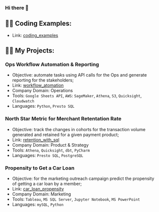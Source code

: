 ### Hi there 👋

<h2>👨‍💻 Coding Examples:</h2>

- Link: [coding_examples](https://github.com/dymytryo/python_snippets) 

<h2>👨‍💻 My Projects:</h2>

<h3>Ops Workflow Automation & Reporting</h3>

- Objective: automate tasks using API calls for the Ops and generate reporting for the stakeholders;
- Link: [workflow_atomation](https://github.com/dymytryo/workflow_automation/blob/cddcfad27ab375e406d30f75822ef4296301e548/README.md)
- Company Domain: Operations
- Tools: `Google Sheets API`, `AWS`: `SageMaker`, `Athena`, `S3`, `Quicksight`, `Cloudwatch` 
- Languages: `Python`, `Presto SQL`</b>

<h3>North Star Metric for Merchant Retentation Rate</h3>

- Objective: track the changes in cohorts for the transaction volume generated and retained for a given payment product;
- Link: [retention_with_sql](https://github.com/dymytryo/retention_with_sql/blob/51aa94b897ba2d06196ad50989ece30167c657c8/README.md)
- Company Domain: Product & Strategy  
- Tools: `Athena`, `Quicksight`, `dbt`, `PyCharm`
- Languages: `Presto SQL`, `PostgreSQL`


<h3>Propensity to Get a Car Loan</h3>

- Objective: for the marketing outreach campaign predict the propensity of getting a car loan by a member;
- Link: [car_loan_propensity](https://github.com/dymytryo/car_loan_propensity/blob/c99d9025d97a8b575075d2a4fcd3573fd7784db0/README.md)
- Company Domain: Marketing  
- Tools: `Tableau`, `MS SQL Server`, `Jupyter Notebook`, `MS PowerPoint`
- Languages: `mySQL`, `Python`
